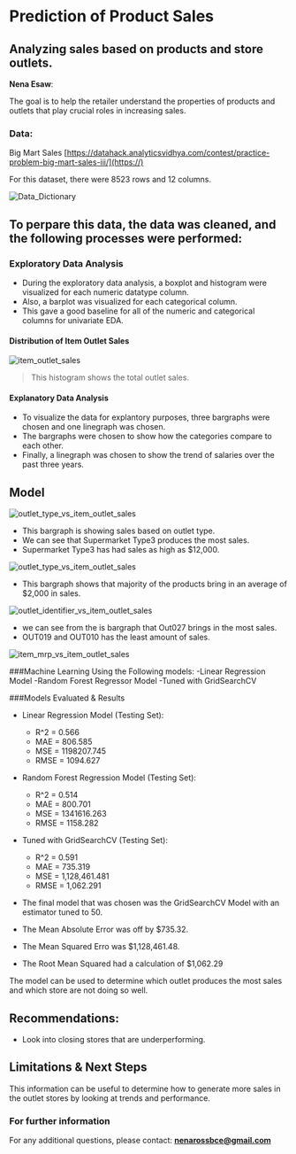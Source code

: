 # Prediction of Product Sales
## Analyzing sales based on products and store outlets.  

**Nena Esaw**: 

The goal is to help the retailer understand the properties of products and outlets that play crucial roles in increasing sales.


### Data:
Big Mart Sales [https://datahack.analyticsvidhya.com/contest/practice-problem-big-mart-sales-iii/](https://)

For this dataset, there were 8523 rows and 12 columns.

![Data_Dictionary](https://github.com/nenarossbce/Prediction-of-Product-Sales/assets/134180290/f2d7ff6d-2a2f-448c-a6d8-6aa2924965f3)


## To perpare this data, the data was cleaned, and the following processes were performed:

### Exploratory Data Analysis
- During the exploratory data analysis, a boxplot and histogram were visualized for each numeric datatype column. 
- Also, a barplot was visualized for each categorical column. 
- This gave a good baseline for all of the numeric and categorical columns for univariate EDA.

#### Distribution of Item Outlet Sales
![item_outlet_sales](https://github.com/nenarossbce/Prediction-of-Product-Sales/assets/134180290/e41d6e89-86cd-4cff-9dfe-672aff8cb34a)

> This histogram shows the total outlet sales. 

#### Explanatory Data Analysis 
- To visualize the data for explantory purposes, three bargraphs were chosen and one linegraph was chosen.
- The bargraphs were chosen to show how the categories compare to each other. 
- Finally, a linegraph was chosen to show the trend of salaries over the past three years. 

## Model
![outlet_type_vs_item_outlet_sales](https://github.com/nenarossbce/Prediction-of-Product-Sales/assets/134180290/c549a424-a874-4d1e-a199-5bfc3cd44d5a)

- This bargraph is showing sales based on outlet type.
- We can see that Supermarket Type3 produces the most sales.
- Supermarket Type3 has had sales as high as $12,000. 
  
![outlet_type_vs_item_outlet_sales](https://github.com/nenarossbce/Prediction-of-Product-Sales/assets/134180290/2018cf23-6906-4717-8dbc-2aaed1bf880b)

- This bargraph shows that majority of the products bring in an average of $2,000 in sales.

![outlet_identifier_vs_item_outlet_sales](https://github.com/nenarossbce/Prediction-of-Product-Sales/assets/134180290/cbbc4c74-9ffd-4c53-8ac9-00e0724a0902)

- we can see from the is bargraph that Out027 brings in the most sales.
- OUT019 and OUT010 has the least amount of sales.

![item_mrp_vs_item_outlet_sales](https://github.com/nenarossbce/Prediction-of-Product-Sales/assets/134180290/73cf7dfa-87fd-4cc7-8a3e-b409c12e6d6b)


###Machine Learning Using the Following models:
-Linear Regression Model
-Random Forest Regressor Model
-Tuned with GridSearchCV

###Models Evaluated & Results 
* Linear Regression Model (Testing Set):
  *  R^2 = 0.566
  *  MAE = 806.585
  *  MSE = 1198207.745
  *  RMSE = 1094.627
 
* Random Forest Regression Model (Testing Set):
  *  R^2 = 0.514
  *  MAE = 800.701
  *  MSE = 1341616.263
  *  RMSE = 1158.282

* Tuned with GridSearchCV (Testing Set):
  *  R^2 = 0.591
  *  MAE = 735.319
  *  MSE = 1,128,461.481
  *  RMSE = 1,062.291
 
* The final model that was chosen was the GridSearchCV Model with an estimator tuned to 50.
* The Mean Absolute Error was off by $735.32.
* The Mean Squared Erro was $1,128,461.48.
* The Root Mean Squared had a calculation of $1,062.29

The model can be used to determine which outlet produces the most sales and which store are not doing so well. 

## Recommendations:
* Look into closing stores that are underperforming.


## Limitations & Next Steps

This information can be useful to determine how to generate more sales in the outlet stores by looking at trends and performance. 


### For further information

For any additional questions, please contact:
**nenarossbce@gmail.com**
